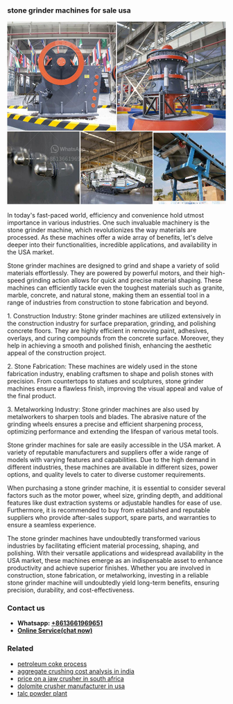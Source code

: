 <h3>stone grinder machines for sale usa</h3><img src='1702950586.jpg' alt=''><p>In today's fast-paced world, efficiency and convenience hold utmost importance in various industries. One such invaluable machinery is the stone grinder machine, which revolutionizes the way materials are processed. As these machines offer a wide array of benefits, let's delve deeper into their functionalities, incredible applications, and availability in the USA market.</p><p>Stone grinder machines are designed to grind and shape a variety of solid materials effortlessly. They are powered by powerful motors, and their high-speed grinding action allows for quick and precise material shaping. These machines can efficiently tackle even the toughest materials such as granite, marble, concrete, and natural stone, making them an essential tool in a range of industries from construction to stone fabrication and beyond.</p><p>1. Construction Industry: Stone grinder machines are utilized extensively in the construction industry for surface preparation, grinding, and polishing concrete floors. They are highly efficient in removing paint, adhesives, overlays, and curing compounds from the concrete surface. Moreover, they help in achieving a smooth and polished finish, enhancing the aesthetic appeal of the construction project.</p><p>2. Stone Fabrication: These machines are widely used in the stone fabrication industry, enabling craftsmen to shape and polish stones with precision. From countertops to statues and sculptures, stone grinder machines ensure a flawless finish, improving the visual appeal and value of the final product.</p><p>3. Metalworking Industry: Stone grinder machines are also used by metalworkers to sharpen tools and blades. The abrasive nature of the grinding wheels ensures a precise and efficient sharpening process, optimizing performance and extending the lifespan of various metal tools.</p><p>Stone grinder machines for sale are easily accessible in the USA market. A variety of reputable manufacturers and suppliers offer a wide range of models with varying features and capabilities. Due to the high demand in different industries, these machines are available in different sizes, power options, and quality levels to cater to diverse customer requirements.</p><p>When purchasing a stone grinder machine, it is essential to consider several factors such as the motor power, wheel size, grinding depth, and additional features like dust extraction systems or adjustable handles for ease of use. Furthermore, it is recommended to buy from established and reputable suppliers who provide after-sales support, spare parts, and warranties to ensure a seamless experience.</p><p>The stone grinder machines have undoubtedly transformed various industries by facilitating efficient material processing, shaping, and polishing. With their versatile applications and widespread availability in the USA market, these machines emerge as an indispensable asset to enhance productivity and achieve superior finishes. Whether you are involved in construction, stone fabrication, or metalworking, investing in a reliable stone grinder machine will undoubtedly yield long-term benefits, ensuring precision, durability, and cost-effectiveness.</p><h3>Contact us</h3><ul><li><strong>Whatsapp:&nbsp;<a href="https://wa.me/8613661969651">+8613661969651</a></strong></li><li><a href="https://swt.shibang-china.com/?git&amp;zhl&amp;stone grinder machines for sale usa"><strong>Online Service(chat now)</strong></a></li></ul><h3>Related</h3><ul><li><a href='petroleum coke process.md'>petroleum coke process</a></li><li><a href='aggregate crushing cost analysis in india.md'>aggregate crushing cost analysis in india</a></li><li><a href='price on a jaw crusher in south africa.md'>price on a jaw crusher in south africa</a></li><li><a href='dolomite crusher manufacturer in usa.md'>dolomite crusher manufacturer in usa</a></li><li><a href='talc powder plant.md'>talc powder plant</a></li></ul>